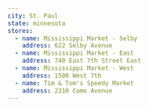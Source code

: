 ```yaml
---
city: St. Paul
state: minnesota
stores:
  - name: Mississippi Market - Selby
    address: 622 Selby Avenue
  - name: Mississippi Market - East
    address: 740 East 7th Street East
  - name: Mississippi Market - West
    address: 1500 West 7th
  - name: Tim & Tom's Speedy Market
    address: 2310 Como Avenue
---
```

